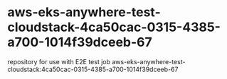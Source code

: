 # aws-eks-anywhere-test-cloudstack-4ca50cac-0315-4385-a700-1014f39dceeb-67
repository for use with E2E test job aws-eks-anywhere-test-cloudstack:4ca50cac-0315-4385-a700-1014f39dceeb-67
